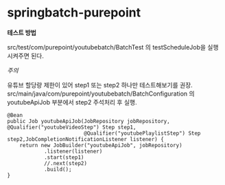 # springbatch-purepoint

**테스트 방법**

src/test/com/purepoint/youtubebatch/BatchTest 의 testScheduleJob을 실행시켜주면 된다.

*주의*

유튜브 할당량 제한이 있어 step1 또는 step2 하나만 테스트해보기를 권장.
src/main/java/com/purepoint/youtubebatch/BatchConfiguration 의 youtubeApiJob 부분에서 step2 주석처리 후 실행.

```
@Bean  
public Job youtubeApiJob(JobRepository jobRepository, @Qualifier("youtubeVideoStep") Step step1,  
                         @Qualifier("youtubePlaylistStep") Step step2,JobCompletionNotificationListener listener) {  
    return new JobBuilder("youtubeApiJob", jobRepository)  
            .listener(listener)  
            .start(step1)  
            //.next(step2)  
            .build();  
}
```